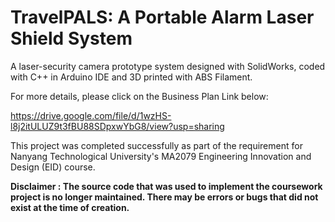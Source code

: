 # TravelPALS: A Portable Alarm Laser Shield System
A laser-security camera prototype system designed with SolidWorks, coded with C++ in Arduino IDE and 3D printed with ABS Filament.

For more details, please click on the Business Plan Link below:

https://drive.google.com/file/d/1wzHS-l8j2itULUZ9t3fBU88SDpxwYbG8/view?usp=sharing

This project was completed successfully as part of the requirement for Nanyang Technological University's MA2079 Engineering Innovation and Design (EID) course.

**Disclaimer : The source code that was used to implement the coursework project is no longer maintained. There may be errors or bugs that did not exist at the time of creation.**
